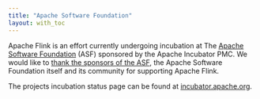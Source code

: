 ```yaml
---
title: "Apache Software Foundation"
layout: with_toc
---
```


Apache Flink is an effort currently undergoing incubation at The <a href="http://apache.org/">Apache Software Foundation</a> (ASF) sponsored by the Apache Incubator PMC. We would like to [thank the sponsors of the ASF](http://www.apache.org/foundation/thanks.html), the Apache Software Foundation itself and its community for supporting Apache Flink.

The projects incubation status page can be found at [incubator.apache.org](http://incubator.apache.org/projects/flink.html).


